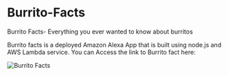 # Burrito-Facts 
Burrito Facts- Everything you ever wanted to know about burritos



Burrito facts is a deployed Amazon Alexa App that is built using node.js and AWS Lambda service. You can Access the link to Burrito fact here:


![Burrito Facts](https://www.amazon.com/dp/B07QHQCM5V/ref=sr_1_1?keywords=burrito+facts&qid=1554566763&s=digital-skills&sr=1-1-catcorr)
